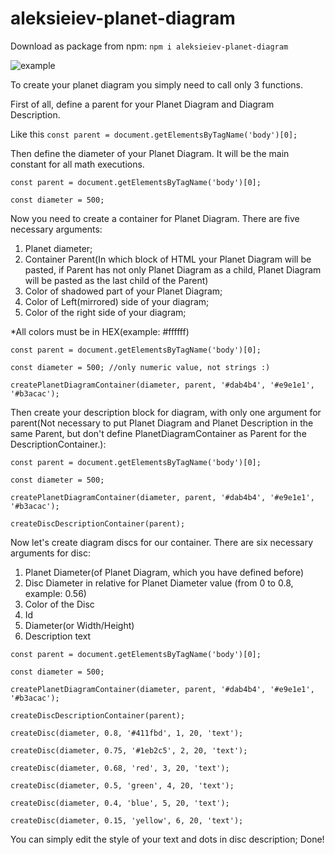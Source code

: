 # aleksieiev-planet-diagram
Download as package from npm:
```npm i aleksieiev-planet-diagram```


![example](example.jpg)

To create your planet diagram you simply need to call only 3 functions.

First of all, define a parent for your Planet Diagram and Diagram Description.

Like this 
```const parent = document.getElementsByTagName('body')[0];```

Then define the diameter of your Planet Diagram. It will be the main constant for all math executions.

```
const parent = document.getElementsByTagName('body')[0];

const diameter = 500;
```

Now you need to create a container for Planet Diagram. There are five necessary arguments:
1) Planet diameter;
2) Container Parent(In which block of HTML your Planet Diagram will be pasted, if Parent has not only Planet Diagram as a child, Planet Diagram will be pasted as the last child of the Parent)
3) Color of shadowed part of your Planet Diagram;
4) Color of Left(mirrored) side of your diagram;
5) Color of the right side of your diagram;

*All colors must be in HEX(example: #ffffff)
```
const parent = document.getElementsByTagName('body')[0];

const diameter = 500; //only numeric value, not strings :)

createPlanetDiagramContainer(diameter, parent, '#dab4b4', '#e9e1e1', '#b3acac');
```
Then create your description block for diagram, with only one argument for parent(Not necessary to put Planet Diagram and Planet Description in the same Parent, but don't define PlanetDiagramContainer as Parent for the DescriptionContainer.):
```
const parent = document.getElementsByTagName('body')[0];

const diameter = 500;

createPlanetDiagramContainer(diameter, parent, '#dab4b4', '#e9e1e1', '#b3acac');

createDiscDescriptionContainer(parent);
```

Now let's create diagram discs for our container.
There are six necessary arguments for disc:
1) Planet Diameter(of Planet Diagram, which you have defined before)
2) Disc Diameter in relative for Planet Diameter value (from 0 to 0.8, example: 0.56)
3) Color of the Disc
4) Id
5) Diameter(or Width/Height)
6) Description text

```
const parent = document.getElementsByTagName('body')[0];

const diameter = 500;

createPlanetDiagramContainer(diameter, parent, '#dab4b4', '#e9e1e1', '#b3acac');

createDiscDescriptionContainer(parent);

createDisc(diameter, 0.8, '#411fbd', 1, 20, 'text');

createDisc(diameter, 0.75, '#1eb2c5', 2, 20, 'text');

createDisc(diameter, 0.68, 'red', 3, 20, 'text');

createDisc(diameter, 0.5, 'green', 4, 20, 'text');

createDisc(diameter, 0.4, 'blue', 5, 20, 'text');

createDisc(diameter, 0.15, 'yellow', 6, 20, 'text');
```
You can simply edit the style of your text and dots in disc description;
Done!
